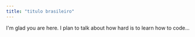 ```yaml
---
title: "titulo brasileiro"
---
```


I'm glad you are here. I plan to talk about how hard is to learn how to code...

